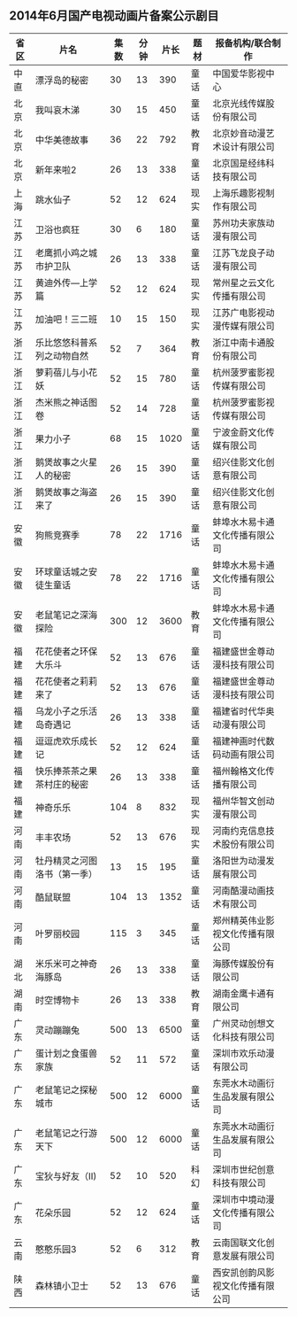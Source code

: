 ## 2014年6月国产电视动画片备案公示剧目
 省区 | 片名 | 集数 | 分钟 | 片长 | 题材 | 报备机构/联合制作 
---|---|---|---|---|---|---
 中直 | 漂浮岛的秘密 | 30 | 13 | 390 | 童话 | 中国爱华影视中心 
 北京 | 我叫哀木涕 | 30 | 15 | 450 | 童话 | 北京光线传媒股份有限公司 
 北京 | 中华美德故事 | 36 | 22 | 792 | 教育 | 北京妙音动漫艺术设计有限公司 
 北京 | 新年来啦2 | 26 | 13 | 338 | 童话 | 北京国是经纬科技有限公司 
 上海 | 跳水仙子 | 52 | 12 | 624 | 现实 | 上海乐趣影视制作有限公司 
 江苏 | 卫浴也疯狂 | 30 | 6 | 180 | 童话 | 苏州功夫家族动漫有限公司 
 江苏 | 老鹰抓小鸡之城市护卫队 | 26 | 13 | 338 | 童话 | 江苏飞龙良子动漫有限公司 
 江苏 | 黄迪外传—上学篇 | 52 | 12 | 624 | 现实 | 常州星之云文化传播有限公司 
 江苏 | 加油吧！三二班 | 10 | 15 | 150 | 现实 | 江苏广电影视动漫传媒有限公司 
 浙江 | 乐比悠悠科普系列之动物自然 | 52 | 7 | 364 | 教育 | 浙江中南卡通股份有限公司 
 浙江 | 萝莉蓓儿与小花妖 | 52 | 15 | 780 | 童话 | 杭州菠罗蜜影视传媒有限公司 
 浙江 | 杰米熊之神话图卷 | 52 | 14 | 728 | 童话 | 杭州菠罗蜜影视传媒有限公司 
 浙江 | 果力小子 | 68 | 15 | 1020 | 童话 | 宁波金蔚文化传媒有限公司 
 浙江 | 鹅煲故事之火星人的秘密 | 26 | 15 | 390 | 童话 | 绍兴佳影文化创意有限公司 
 浙江 | 鹅煲故事之海盗来了 | 26 | 15 | 390 | 童话 | 绍兴佳影文化创意有限公司 
 安徽 | 狗熊竞赛季 | 78 | 22 | 1716 | 童话 | 蚌埠水木易卡通文化传播有限公司 
 安徽 | 环球童话城之安徒生童话 | 78 | 22 | 1716 | 童话 | 蚌埠水木易卡通文化传播有限公司 
 安徽 | 老鼠笔记之深海探险 | 300 | 12 | 3600 | 教育 | 蚌埠水木易卡通文化传播有限公司 
 福建 | 花花使者之环保大乐斗 | 52 | 13 | 676 | 童话 | 福建盛世金尊动漫科技有限公司 
 福建 | 花花使者之莉莉来了 | 52 | 13 | 676 | 童话 | 福建盛世金尊动漫科技有限公司 
 福建 | 乌龙小子之乐活岛奇遇记 | 26 | 13 | 338 | 童话 | 福建省时代华奥动漫有限公司 
 福建 | 逗逗虎欢乐成长记 | 52 | 12 | 624 | 童话 | 福建神画时代数码动画有限公司 
 福建 | 快乐捧茶茶之果茶村庄的秘密 | 26 | 13 | 338 | 童话 | 福州翰格文化传播有限公司 
 福建 | 神奇乐乐 | 104 | 8 | 832 | 现实 | 福州华智文创动漫有限公司 
 河南 | 丰丰农场 | 52 | 13 | 676 | 现实 | 河南约克信息技术股份有限公司 
 河南 | 牡丹精灵之河图洛书（第一季） | 13 | 15 | 195 | 童话 | 洛阳世为动漫发展有限公司 
 河南 | 酷鼠联盟 | 104 | 13 | 1352 | 童话 | 河南酷漫动画技术有限公司 
 河南 | 叶罗丽校园 | 115 | 3 | 345 | 童话 | 郑州精英伟业影视文化传播有限公司 
 湖北 | 米乐米可之神奇海豚岛 | 26 | 13 | 338 | 童话 | 海豚传媒股份有限公司 
 湖南 | 时空博物卡 | 26 | 13 | 338 | 教育 | 湖南金鹰卡通有限公司 
 广东 | 灵动蹦蹦兔 | 500 | 13 | 6500 | 童话 | 广州灵动创想文化科技有限公司 
 广东 | 蛋计划之食蛋兽家族 | 52 | 11 | 572 | 童话 | 深圳市欢乐动漫有限公司 
 广东 | 老鼠笔记之探秘城市 | 500 | 12 | 6000 | 童话 | 东莞水木动画衍生品发展有限公司 
 广东 | 老鼠笔记之行游天下 | 500 | 12 | 6000 | 童话 | 东莞水木动画衍生品发展有限公司 
 广东 | 宝狄与好友（II) | 52 | 10 | 520 | 科幻 | 深圳市世纪创意科技有限公司 
 广东 | 花朵乐园 | 52 | 12 | 624 | 童话 | 深圳市中境动漫文化传播有限公司 
 云南 | 憨憨乐园3 | 52 | 6 | 312 | 教育 | 云南国联文化创意发展有限公司 
 陕西 | 森林镇小卫士 | 52 | 13 | 676 | 童话 | 西安凯创韵风影视文化传播有限公司 
